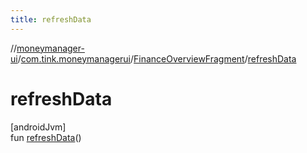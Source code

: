 ```yaml
---
title: refreshData
---
```

//[moneymanager-ui](../../../index.html)/[com.tink.moneymanagerui](../index.html)/[FinanceOverviewFragment](index.html)/[refreshData](refresh-data.html)



# refreshData



[androidJvm]\
fun [refreshData](refresh-data.html)()




